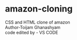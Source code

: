 # amazon-cloning
CSS and HTML clone of amazon <br> 
Author-Toijam Ghanashyam <br>
code edited by - VS CODE
